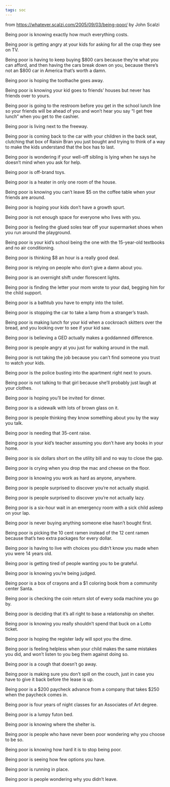 ```yaml
---
tags: soc
---
```


from <https://whatever.scalzi.com/2005/09/03/being-poor/> by John Scalzi 

Being poor is knowing exactly how much everything costs.

Being poor is getting angry at your kids for asking for all the crap they see on TV.

Being poor is having to keep buying $800 cars because they’re what you can afford, and then having the cars break down on you, because there’s not an $800 car in America that’s worth a damn.

Being poor is hoping the toothache goes away.

Being poor is knowing your kid goes to friends’ houses but never has friends over to yours.

Being poor is going to the restroom before you get in the school lunch line so your friends will be ahead of you and won’t hear you say “I get free lunch” when you get to the cashier.

Being poor is living next to the freeway.

Being poor is coming back to the car with your children in the back seat, clutching that box of Raisin Bran you just bought and trying to think of a way to make the kids understand that the box has to last.

Being poor is wondering if your well-off sibling is lying when he says he doesn’t mind when you ask for help.

Being poor is off-brand toys.

Being poor is a heater in only one room of the house.

Being poor is knowing you can’t leave $5 on the coffee table when your friends are around.

Being poor is hoping your kids don’t have a growth spurt.

Being poor is not enough space for everyone who lives with you.

Being poor is feeling the glued soles tear off your supermarket shoes when you run around the playground.

Being poor is your kid’s school being the one with the 15-year-old textbooks and no air conditioning.

Being poor is thinking $8 an hour is a really good deal.

Being poor is relying on people who don’t give a damn about you.

Being poor is an overnight shift under florescent lights.

Being poor is finding the letter your mom wrote to your dad, begging him for the child support.

Being poor is a bathtub you have to empty into the toilet.

Being poor is stopping the car to take a lamp from a stranger’s trash.

Being poor is making lunch for your kid when a cockroach skitters over the bread, and you looking over to see if your kid saw.

Being poor is believing a GED actually makes a goddamned difference.

Being poor is people angry at you just for walking around in the mall.

Being poor is not taking the job because you can’t find someone you trust to watch your kids.

Being poor is the police busting into the apartment right next to yours.

Being poor is not talking to that girl because she’ll probably just laugh at your clothes.

Being poor is hoping you’ll be invited for dinner.

Being poor is a sidewalk with lots of brown glass on it.

Being poor is people thinking they know something about you by the way you talk.

Being poor is needing that 35-cent raise.

Being poor is your kid’s teacher assuming you don’t have any books in your home.

Being poor is six dollars short on the utility bill and no way to close the gap.

Being poor is crying when you drop the mac and cheese on the floor.

Being poor is knowing you work as hard as anyone, anywhere.

Being poor is people surprised to discover you’re not actually stupid.

Being poor is people surprised to discover you’re not actually lazy.

Being poor is a six-hour wait in an emergency room with a sick child asleep on your lap.

Being poor is never buying anything someone else hasn’t bought first.

Being poor is picking the 10 cent ramen instead of the 12 cent ramen because that’s two extra packages for every dollar.

Being poor is having to live with choices you didn’t know you made when you were 14 years old.

Being poor is getting tired of people wanting you to be grateful.

Being poor is knowing you’re being judged.

Being poor is a box of crayons and a $1 coloring book from a community center Santa.

Being poor is checking the coin return slot of every soda machine you go by.

Being poor is deciding that it’s all right to base a relationship on shelter.

Being poor is knowing you really shouldn’t spend that buck on a Lotto ticket.

Being poor is hoping the register lady will spot you the dime.

Being poor is feeling helpless when your child makes the same mistakes you did, and won’t listen to you beg them against doing so.

Being poor is a cough that doesn’t go away.

Being poor is making sure you don’t spill on the couch, just in case you have to give it back before the lease is up.

Being poor is a $200 paycheck advance from a company that takes $250 when the paycheck comes in.

Being poor is four years of night classes for an Associates of Art degree.

Being poor is a lumpy futon bed.

Being poor is knowing where the shelter is.

Being poor is people who have never been poor wondering why you choose to be so.

Being poor is knowing how hard it is to stop being poor.

Being poor is seeing how few options you have.

Being poor is running in place.

Being poor is people wondering why you didn’t leave.